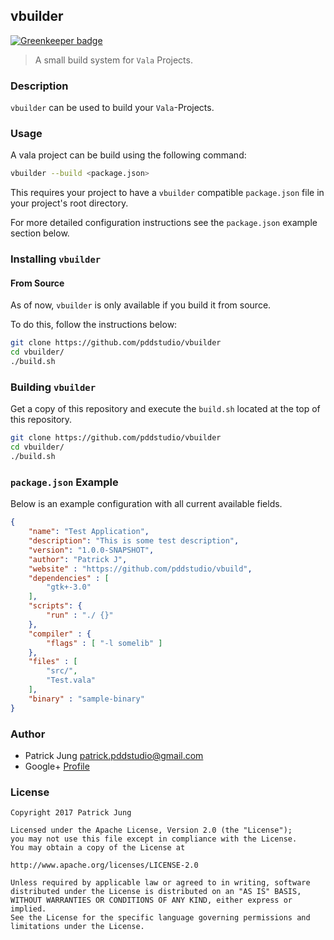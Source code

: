 ## vbuilder

[![Greenkeeper badge](https://badges.greenkeeper.io/PDDStudio/vbuilder.svg)](https://greenkeeper.io/)

> A small build system for `Vala` Projects.

### Description

`vbuilder` can be used to build your `Vala`-Projects.

### Usage

A vala project can be build using the following command:

```bash
vbuilder --build <package.json>
```

This requires your project to have a `vbuilder` compatible `package.json` file in your project's root directory.

For more detailed configuration instructions see the `package.json` example section below.

### Installing `vbuilder`

#### From Source

As of now, `vbuilder` is only available if you build it from source.

To do this, follow the instructions below:

```bash
git clone https://github.com/pddstudio/vbuilder
cd vbuilder/
./build.sh
```

### Building `vbuilder`

Get a copy of this repository and execute the `build.sh` located at the top of this repository.

```bash
git clone https://github.com/pddstudio/vbuilder
cd vbuilder/
./build.sh
```

### `package.json` Example

Below is an example configuration with all current available fields.

```json
{
    "name": "Test Application",
    "description": "This is some test description",
    "version": "1.0.0-SNAPSHOT",
    "author": "Patrick J",
    "website" : "https://github.com/pddstudio/vbuild",
    "dependencies" : [
        "gtk+-3.0"
    ],
    "scripts": {
        "run" : "./ {}"
    },
    "compiler" : {
        "flags" : [ "-l somelib" ]
    },
    "files" : [
        "src/",
        "Test.vala"
    ],
    "binary" : "sample-binary"
}
```

### Author

* Patrick Jung [<patrick.pddstudio@gmail.com>](mailto:patrick.pddstudio@gmail.com)
* Google+ [Profile](https://plus.google.com/+PatrickJung42)


### License

	Copyright 2017 Patrick Jung

	Licensed under the Apache License, Version 2.0 (the "License");
	you may not use this file except in compliance with the License.
	You may obtain a copy of the License at

	http://www.apache.org/licenses/LICENSE-2.0

	Unless required by applicable law or agreed to in writing, software
	distributed under the License is distributed on an "AS IS" BASIS,
	WITHOUT WARRANTIES OR CONDITIONS OF ANY KIND, either express or implied.
	See the License for the specific language governing permissions and
	limitations under the License.


